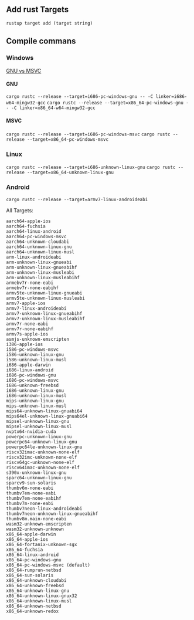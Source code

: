 ## Add rust Targets
`rustup target add (target string)`

## Compile commans
### Windows
[GNU vs MSVC](https://www.reddit.com/r/rust/comments/a63dlt/difference_between_the_gnu_and_msvc_toolchains/)
#### GNU
`cargo rustc --release --target=i686-pc-windows-gnu -- -C linker=i686-w64-mingw32-gcc`
`cargo rustc --release --target=x86_64-pc-windows-gnu -- -C linker=x86_64-w64-mingw32-gcc`
#### MSVC
`cargo rustc --release --target=i686-pc-windows-msvc`
`cargo rustc --release --target=x86_64-pc-windows-msvc`
### Linux
`cargo rustc --release --target=i686-unknown-linux-gnu`
`cargo rustc --release --target=x86_64-unknown-linux-gnu `
### Android
`cargo rustc --release --target=armv7-linux-androideabi`

All Targets:
```
aarch64-apple-ios
aarch64-fuchsia
aarch64-linux-android
aarch64-pc-windows-msvc
aarch64-unknown-cloudabi
aarch64-unknown-linux-gnu
aarch64-unknown-linux-musl
arm-linux-androideabi
arm-unknown-linux-gnueabi
arm-unknown-linux-gnueabihf
arm-unknown-linux-musleabi
arm-unknown-linux-musleabihf
armebv7r-none-eabi
armebv7r-none-eabihf
armv5te-unknown-linux-gnueabi
armv5te-unknown-linux-musleabi
armv7-apple-ios
armv7-linux-androideabi
armv7-unknown-linux-gnueabihf
armv7-unknown-linux-musleabihf
armv7r-none-eabi
armv7r-none-eabihf
armv7s-apple-ios
asmjs-unknown-emscripten
i386-apple-ios
i586-pc-windows-msvc
i586-unknown-linux-gnu
i586-unknown-linux-musl
i686-apple-darwin
i686-linux-android
i686-pc-windows-gnu
i686-pc-windows-msvc
i686-unknown-freebsd
i686-unknown-linux-gnu
i686-unknown-linux-musl
mips-unknown-linux-gnu
mips-unknown-linux-musl
mips64-unknown-linux-gnuabi64
mips64el-unknown-linux-gnuabi64
mipsel-unknown-linux-gnu
mipsel-unknown-linux-musl
nvptx64-nvidia-cuda
powerpc-unknown-linux-gnu
powerpc64-unknown-linux-gnu
powerpc64le-unknown-linux-gnu
riscv32imac-unknown-none-elf
riscv32imc-unknown-none-elf
riscv64gc-unknown-none-elf
riscv64imac-unknown-none-elf
s390x-unknown-linux-gnu
sparc64-unknown-linux-gnu
sparcv9-sun-solaris
thumbv6m-none-eabi
thumbv7em-none-eabi
thumbv7em-none-eabihf
thumbv7m-none-eabi
thumbv7neon-linux-androideabi
thumbv7neon-unknown-linux-gnueabihf
thumbv8m.main-none-eabi
wasm32-unknown-emscripten
wasm32-unknown-unknown
x86_64-apple-darwin
x86_64-apple-ios
x86_64-fortanix-unknown-sgx
x86_64-fuchsia
x86_64-linux-android
x86_64-pc-windows-gnu
x86_64-pc-windows-msvc (default)
x86_64-rumprun-netbsd
x86_64-sun-solaris
x86_64-unknown-cloudabi
x86_64-unknown-freebsd
x86_64-unknown-linux-gnu
x86_64-unknown-linux-gnux32
x86_64-unknown-linux-musl
x86_64-unknown-netbsd
x86_64-unknown-redox
```